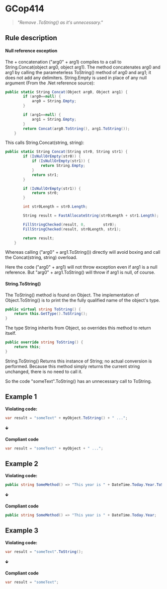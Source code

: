 # GCop414

> *"Remove .ToString() as it's unnecessary."*


## Rule description
#### Null reference exception
The + concatenation ("arg0" + arg1) compiles to a call to String.Concat(object arg0, object arg1). The method concatenates arg0 and arg1 by calling the parameterless ToString() method of arg0 and arg1; it does not add any delimiters.
String.Empty is used in place of any null argument (From the .Net reference source):
```csharp
public static String Concat(Object arg0, Object arg1) {
        if (arg0==null) {
            arg0 = String.Empty; 
        }

        if (arg1==null) { 
            arg1 = String.Empty;
        } 
        return Concat(arg0.ToString(), arg1.ToString());
    }
```
This calls String.Concat(string, string):
```csharp
public static String Concat(String str0, String str1) { 
        if (IsNullOrEmpty(str0)) { 
            if (IsNullOrEmpty(str1)) {
                return String.Empty; 
            }
            return str1;
        }

        if (IsNullOrEmpty(str1)) {
            return str0; 
        } 

        int str0Length = str0.Length; 

        String result = FastAllocateString(str0Length + str1.Length);

        FillStringChecked(result, 0,        str0); 
        FillStringChecked(result, str0Length, str1);

        return result; 
    }
```
Whereas calling ("arg0" + arg1.ToString()) directly will avoid boxing and call the Concat(string, string) overload. 
 
Here the code ("arg0" + arg1) will not throw exception even if arg1 is a null reference. But "arg0" + arg1.ToString() will throw if arg1 is null, of course.  


#### String.ToString()
The ToString() method is found on Object. The implementation of Object.ToString() is to print the the fully qualified name of the object's type.  
```csharp
public virtual string ToString() {
    return this.GetType().ToString();
} 
```
The type String inherits from Object, so overrides this method to return itself.  
```csharp
public override string ToString() {
    return this;
}  
```
String.ToString() Returns this instance of String; no actual conversion is performed.
Because this method simply returns the current string unchanged, there is no need to call it.  

So the code "someText".ToString() has an unnecessary call to ToString.


## Example 1
**Violating code:**
```csharp
var result = "someText" + myObject.ToString() + " ...";
```
🡻

**Compliant code**
```csharp
var result = "someText" + myObject + " ...";
```
 
## Example 2
**Violating code:**
```csharp
public string SomeMethod() => "This year is " + DateTime.Today.Year.ToString();
```
🡻

**Compliant code**
```csharp
public string SomeMethod() => "This year is " + DateTime.Today.Year;
```
 
## Example 3
**Violating code:**
```csharp
var result = "someText".ToString();
```
🡻

**Compliant code**
```csharp
var result = "someText";
```